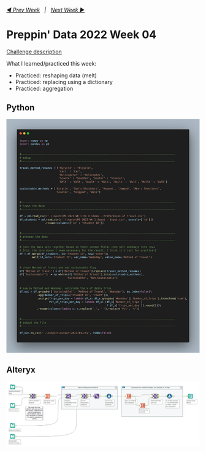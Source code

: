 <h6><a href="..\preppin-data-2022-03\README.md">◀  Prev Week</a>&nbsp;&nbsp;&nbsp;|&nbsp;&nbsp;&nbsp;<a href="..\preppin-data-2022-05\README.md">Next Week  ▶</a></h6>

# Preppin' Data 2022 Week 04

[Challenge description](https://preppindata.blogspot.com/2022/01/2022-week-4-prep-school-travel-plans.html)

What I learned/practiced this week:
* Practiced: reshaping data (melt)
* Practiced: replacing using a dictionary
* Practiced: aggregation

## Python
<a href="preppin-data-2022-04.py">
<img src="img-python-code-2022-04.png?raw=true" alt="Python code">
</a>

## Alteryx
<a href="preppin-data-2022-04.yxzp">
<img src="img-alteryx-2022-04.png?raw=true" alt="Alteryx workflow">
</a>